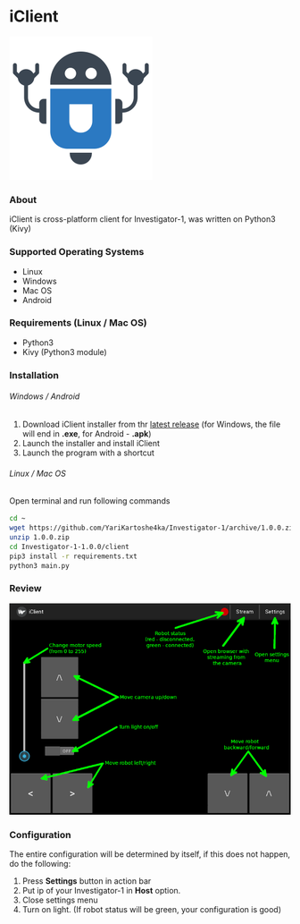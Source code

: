 # iClient

<img src="./icon.png" width="256px">

### About
iClient is cross-platform client for Investigator-1, was written on Python3 (Kivy)


### Supported Operating Systems
- Linux
- Windows
- Mac OS
- Android


### Requirements (Linux / Mac OS)
- Python3
- Kivy (Python3 module)


### Installation

###### Windows / Android

1. Download iClient installer from thr [latest release](https://github.com/YariKartoshe4ka/Investigator-1/releases/latest) (for Windows, the file will end in __.exe__, for Android - __.apk__)
2. Launch the installer and install iClient
3. Launch the program with a shortcut

###### Linux / Mac OS

Open terminal and run following commands

```sh
cd ~
wget https://github.com/YariKartoshe4ka/Investigator-1/archive/1.0.0.zip
unzip 1.0.0.zip
cd Investigator-1-1.0.0/client
pip3 install -r requirements.txt
python3 main.py
```


### Review

<img src="./iclient.png">


### Configuration

The entire configuration will be determined by itself, if this does not happen, do the following:

1. Press **Settings** button in action bar
2. Put ip of your Investigator-1 in **Host** option.
3. Close settings menu
4. Turn on light. (If robot status will be green, your configuration is good)

